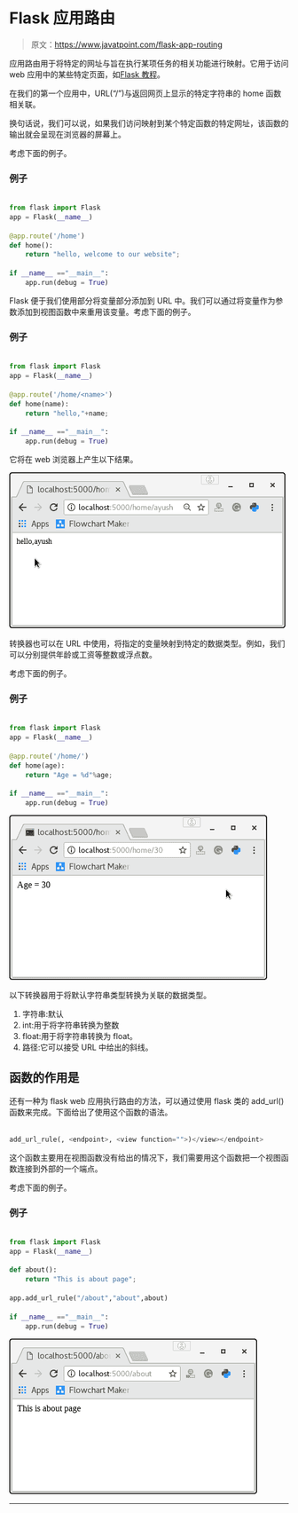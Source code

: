 # Flask 应用路由

> 原文：<https://www.javatpoint.com/flask-app-routing>

应用路由用于将特定的网址与旨在执行某项任务的相关功能进行映射。它用于访问 web 应用中的某些特定页面，如[Flask 教程](flask-tutorial)。

在我们的第一个应用中，URL(“/”)与返回网页上显示的特定字符串的 home 函数相关联。

换句话说，我们可以说，如果我们访问映射到某个特定函数的特定网址，该函数的输出就会呈现在浏览器的屏幕上。

考虑下面的例子。

### 例子

```py

from flask import Flask
app = Flask(__name__)

@app.route('/home')
def home():
	return "hello, welcome to our website";

if __name__ =="__main__":
	app.run(debug = True)

```

Flask 便于我们使用<var-name>部分将变量部分添加到 URL 中。我们可以通过将变量作为参数添加到视图函数中来重用该变量。考虑下面的例子。</var-name>

### 例子

```py

from flask import Flask
app = Flask(__name__)

@app.route('/home/<name>')
def home(name):
	return "hello,"+name;

if __name__ =="__main__":
	app.run(debug = True)

```

它将在 web 浏览器上产生以下结果。

![Flask App routing](img/a5885842bb5e4b3241fc5b74083240bd.png)

转换器也可以在 URL 中使用，将指定的变量映射到特定的数据类型。例如，我们可以分别提供年龄或工资等整数或浮点数。

考虑下面的例子。

### 例子

```py

from flask import Flask
app = Flask(__name__)

@app.route('/home/')
def home(age):
	return "Age = %d"%age;

if __name__ =="__main__":
	app.run(debug = True) 
```

![Flask App routing](img/05a1df578e1976a9054d8f75bff70f64.png)

以下转换器用于将默认字符串类型转换为关联的数据类型。

1.  字符串:默认
2.  int:用于将字符串转换为整数
3.  float:用于将字符串转换为 float。
4.  路径:它可以接受 URL 中给出的斜线。

## 函数的作用是

还有一种为 flask web 应用执行路由的方法，可以通过使用 flask 类的 add_url()函数来完成。下面给出了使用这个函数的语法。

```py

add_url_rule(, <endpoint>, <view function="">)</view></endpoint> 
```

这个函数主要用在视图函数没有给出的情况下，我们需要用这个函数把一个视图函数连接到外部的一个端点。

考虑下面的例子。

### 例子

```py

from flask import Flask
app = Flask(__name__)

def about():
	return "This is about page";

app.add_url_rule("/about","about",about)

if __name__ =="__main__":
	app.run(debug = True)

```

![Flask App routing](img/3e77df38520eb8a326f6ed2e5624bdc2.png)

* * *